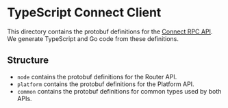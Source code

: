 # TypeScript Connect Client

This directory contains the protobuf definitions for the [Connect RPC API](https://connectrpc.com/). We generate TypeScript and Go code from these definitions.

## Structure

- `node` contains the protobuf definitions for the Router API.
- `platform` contains the protobuf definitions for the Platform API.
- `common` contains the protobuf definitions for common types used by both APIs.
